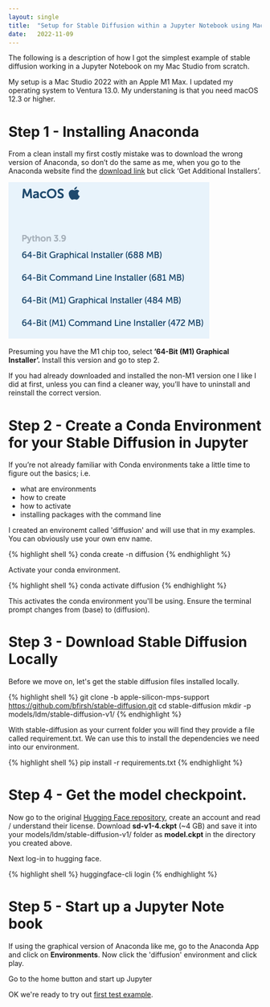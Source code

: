```yaml
---
layout: single
title:  "Setup for Stable Diffusion within a Jupyter Notebook using Mac's A1 / GPU"
date:   2022-11-09
---
```

The following is a description of how I got the simplest example of stable diffusion working in a Jupyter Notebook on my Mac Studio from scratch.  
 
My setup is a Mac Studio 2022 with an Apple M1 Max.  I updated my operating system to Ventura 13.0.  My understaning is that you need macOS 12.3 or higher.

# Step 1 - Installing Anaconda 
From a clean install my first costly mistake was to download the wrong version of Anaconda, so don’t do the same as me, when you go to the Anaconda website find the [download link]( https://www.anaconda.com/products/distribution) but click ‘Get Additional Installers’.

![Anaconda Install](/images/002/anaconda_m1.png "Anaconda Install")

Presuming you have the M1 chip too, select **’64-Bit (M1) Graphical Installer’.** Install this version and go to step 2.

If you had already downloaded and installed the non-M1 version one I like I did at first, unless you can find a cleaner way, you’ll have to uninstall and reinstall the correct version.
# Step 2 - Create a Conda Environment for your Stable Diffusion in Jupyter
If you’re not already familiar with Conda environments take a little time to figure out the basics; i.e. 

<ul>
  <li>what are environments</li>
  <li>how to create</li>
  <li>how to activate</li>
  <li>installing packages with the command line</li>
</ul>

I created an environemt called 'diffusion' and will use that in my examples. You can obviously use your own env name.

{% highlight shell %}
conda create -n diffusion
{% endhighlight %}

Activate your conda environment.

{% highlight shell %}
conda activate diffusion
{% endhighlight %}

This activates the conda environment you'll be using. Ensure the terminal prompt changes from (base) to (diffusion).

# Step 3 - Download Stable Diffusion Locally

Before we move on, let's get the stable diffusion files installed locally.

{% highlight shell %}
git clone -b apple-silicon-mps-support https://github.com/bfirsh/stable-diffusion.git
cd stable-diffusion
mkdir -p models/ldm/stable-diffusion-v1/
{% endhighlight %}

With stable-diffusion as your current folder you will find they provide a file called requirement.txt. We can use this to install the dependencies we need into our environment.

{% highlight shell %}
pip install -r requirements.txt
{% endhighlight %}

# Step 4 - Get the model checkpoint.

Now go to the original [Hugging Face repository](https://huggingface.co/CompVis/stable-diffusion-v-1-4-original), create an account and read / understand their license. Download **sd-v1-4.ckpt** (~4 GB) and save it into your models/ldm/stable-diffusion-v1/ folder as **model.ckpt** in the directory you created above.

Next log-in to hugging face.

{% highlight shell %}
huggingface-cli login
{% endhighlight %}


# Step 5 - Start up a Jupyter Note book

If using the graphical version of Anaconda like me, go to the Anaconda App and click on **Environments**.  Now click the 'diffusion' environment and click play.

Go to the home button and start up Jupyter

OK we're ready to try out [first test example](/example-stable-diffusion-jupyter-m1/).
